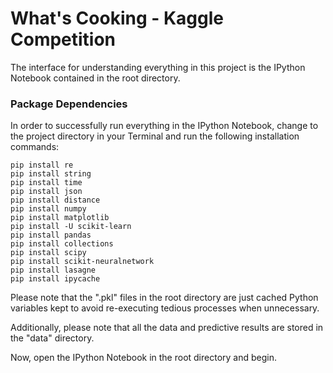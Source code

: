 # What's Cooking - Kaggle Competition

The interface for understanding everything in this project is the IPython Notebook contained in the root directory.

### Package Dependencies

In order to successfully run everything in the IPython Notebook, change to the project directory in your Terminal and run the following installation commands:

    pip install re
    pip install string
    pip install time
    pip install json
    pip install distance
    pip install numpy
    pip install matplotlib
    pip install -U scikit-learn
    pip install pandas
    pip install collections
    pip install scipy
    pip install scikit-neuralnetwork
    pip install lasagne
    pip install ipycache

Please note that the ".pkl" files in the root directory are just cached Python variables kept to avoid re-executing tedious processes when unnecessary.

Additionally, please note that all the data and predictive results are stored in the "data" directory.

Now, open the IPython Notebook in the root directory and begin.